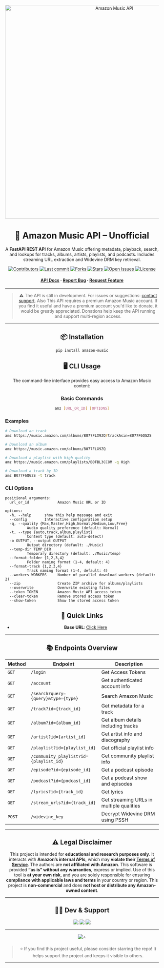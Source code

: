 <div align="center">
  <img src="https://i.imgur.com/Xj1dUCA.jpeg" alt="Amazon Music API" width="700">

# 🎵 Amazon Music API – Unofficial

A **FastAPI REST API** for Amazon Music offering metadata, playback, search, and lookups for tracks, albums, artists, playlists, and podcasts. Includes streaming URL extraction and Widevine DRM key retrieval.
<p>
  <a href="https://github.com/AmineSoukara/amazon-music/graphs/contributors">
    <img src="https://img.shields.io/github/contributors/AmineSoukara/amazon-music" alt="Contributors">
  </a>
  <a href="https://github.com/AmineSoukara/amazon-music/commits/main">
    <img src="https://img.shields.io/github/last-commit/AmineSoukara/amazon-music" alt="Last commit">
  </a>
  <a href="https://github.com/AmineSoukara/amazon-music/network/members">
    <img src="https://img.shields.io/github/forks/AmineSoukara/amazon-music" alt="Forks">
  </a>
  <a href="https://github.com/AmineSoukara/amazon-music/stargazers">
    <img src="https://img.shields.io/github/stars/AmineSoukara/amazon-music?color=yellow" alt="Stars">
  </a>
  <a href="https://github.com/AmineSoukara/amazon-music/issues">
    <img src="https://img.shields.io/github/issues/AmineSoukara/amazon-music?color=purple" alt="Open Issues">
  </a>
  <a href="https://github.com/AmineSoukara/amazon-music/blob/main/LICENSE">
    <img src="https://img.shields.io/github/license/AmineSoukara/amazon-music.svg" alt="License">
  </a>
</p>

<h4>
  <a href="https://amazon-music-api.vercel.app">API Docs</a>
  <span> · </span>
  <a href="https://github.com/AmineSoukara/amazon-music/issues">Report Bug</a>
  <span> · </span>
  <a href="https://github.com/AmineSoukara/amazon-music/issues">Request Feature</a>
</h4>


---
> ⚠️ The API is still in development. For issues or suggestions: [contact support](https://bio.link/aminesoukara). Also This API requires a premium Amazon Music account. If you find it useful and have a premium account you'd like to donate, it would be greatly appreciated. Donations help keep the API running and support multi-region access.

---

## 📦 Installation
```bash
pip install amazon-music
```

## 🖥️ CLI Usage
The command-line interface provides easy access to Amazon Music content:

### Basic Commands
```bash
amz [URL_OR_ID] [OPTIONS]
```

<div align="left">
  
### Examples
```bash
# Download an track
amz https://music.amazon.com/albums/B077FLX9ZQ?trackAsin=B077F6QG2S

# Download an album
amz https://music.amazon.com/albums/B077FLX9ZQ

# Download a playlist with high quality
amz https://music.amazon.com/playlists/B0FBL3CC8M -q High

# Download a track by ID
amz B077F6QG2S -t track
```

### CLI Options
```
positional arguments:
  url_or_id             Amazon Music URL or ID

options:
  -h, --help      show this help message and exit
  --config        Interactive configuration setup
  -q, --quality {Max,Master,High,Normal,Medium,Low,Free}
          Audio quality preference (default: Normal)
  -t, --type {auto,track,album,playlist}
          Content type (default: auto-detect)
  -o OUTPUT, --output OUTPUT
          Output directory (default: ./Music)
  --temp-dir TEMP_DIR 
          Temporary directory (default: ./Music/temp)
  --format-folder {1,2,3,4}
          Folder naming format (1-4, default: 4)
  --format-track {1,2,3,4}
          Track naming format (1-4, default: 4)
  --workers WORKERS     Number of parallel download workers (default: 2)
  --zip                 Create ZIP archive for albums/playlists
  --overwrite           Overwrite existing files
  --token TOKEN         Amazon Music API access token
  --clear-token         Remove stored access token
  --show-token          Show the stored access token
  ```
</div>


## 🔗 Quick Links
- **Base URL**: [Click Here](https://amazon-music-api.vercel.app)

---

## 📚 Endpoints Overview

| Method | Endpoint                            | Description                              |
| ------ | ----------------------------------- | ---------------------------------------- |
| `GET`  | `/login`                          | Get Access Tokens        |
| `GET`  | `/account`                          | Get authenticated account info           |
| `GET`  | `/search?query={query}&type={type}`                           | Search Amazon Music                      |
| `GET`  | `/track?id={track_id}`                 | Get metadata for a track                 |
| `GET`  | `/album?id={album_id}`                 | Get album details including tracks       |
| `GET`  | `/artist?id={artist_id}`               | Get artist info and discography          |
| `GET`  | `/playlist?id={playlist_id}`           | Get official playlist info               |
| `GET`  | `/community_playlist?id={playlist_id}` | Get community playlist info              |
| `GET`  | `/episode?id={episode_id}`             | Get a podcast episode                    |
| `GET`  | `/podcast?id={podcast_id}`             | Get a podcast show and episodes          |
| `GET`  | `/lyrics?id={track_id}`                | Get lyrics            |
| `GET`  | `/stream_urls?id={track_id}`           | Get streaming URLs in multiple qualities |
| `POST` | `/widevine_key`                     | Decrypt Widevine DRM using PSSH          |

---

## ⚠️ Legal Disclaimer

This project is intended for **educational and research purposes only**. It interacts with **Amazon’s internal APIs**, which may **violate their [Terms of Service](https://www.amazon.com/gp/help/customer/display.html?nodeId=508088)**.
The authors are **not affiliated with Amazon**. This software is provided **“as is” without any warranties**, express or implied. Use of this tool is **at your own risk**, and you are solely responsible for ensuring **compliance with applicable laws and terms** in your country or region.
This project is **non-commercial** and does **not host or distribute any Amazon-owned content**.

---

## 👨‍💻 Dev & Support

<a href="https://bio.link/aminesoukara"><img src="https://img.shields.io/badge/@AmineSoukara-000000?style=flat&logo=messenger&logoColor=white&logoWidth=100"></a>
<a href="https://t.me/DezAltySupport"><img src="https://img.shields.io/badge/Group-FF0000?style=flat&logo=telegram&logoColor=white&logoWidth=100"></a>
<a href="https://t.me/DezAlty"><img src="https://img.shields.io/badge/Channel-FF0000?style=flat&logo=telegram&logoColor=white&logoWidth=100"></a>

---

![⭐️](https://telegra.ph/file/b132a131aabe2106bd335.gif)

> ⭐️ If you find this project useful, please consider starring the repo! It helps support the project and keeps it visible to others.


---
</div>
